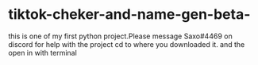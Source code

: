 # tiktok-cheker-and-name-gen-beta-
this is one of my first python project.Please message Saxo#4469 on discord for help with the project
 cd to where you downloaded it.
 and the open in with terminal 
